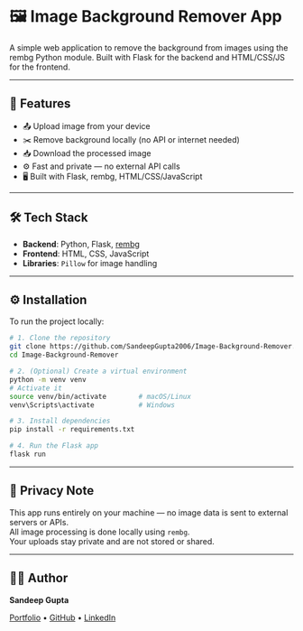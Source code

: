 # 🖼️ Image Background Remover App

A simple web application to remove the background from images using the rembg Python module. Built with Flask for the backend and HTML/CSS/JS for the frontend.

---

## 🔧 Features

- 📤 Upload image from your device
- ✂️ Remove background locally (no API or internet needed)
- 📥 Download the processed image
- ⚙️ Fast and private — no external API calls
- 🖥️ Built with Flask, rembg, HTML/CSS/JavaScript

---

## 🛠️ Tech Stack

- **Backend**: Python, Flask, [rembg](https://pypi.org/project/rembg/)
- **Frontend**: HTML, CSS, JavaScript
- **Libraries**: `Pillow` for image handling

---

## ⚙️ Installation

To run the project locally:

```bash
# 1. Clone the repository
git clone https://github.com/SandeepGupta2006/Image-Background-Remover.git
cd Image-Background-Remover

# 2. (Optional) Create a virtual environment
python -m venv venv
# Activate it
source venv/bin/activate        # macOS/Linux
venv\Scripts\activate           # Windows

# 3. Install dependencies
pip install -r requirements.txt

# 4. Run the Flask app
flask run
```
---

## 🔐 Privacy Note

This app runs entirely on your machine — no image data is sent to external servers or APIs.  
All image processing is done locally using `rembg`.  
Your uploads stay private and are not stored or shared.

---

## 🙋‍♂️ Author

**Sandeep Gupta**

[Portfolio](https://sandeepgupta2006.github.io/) • [GitHub](https://github.com/SandeepGupta2006/) • [LinkedIn](https://www.linkedin.com/in/sandeep-gupta-5872b4315/)
